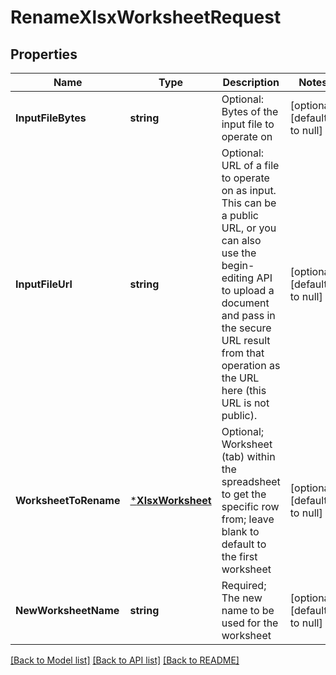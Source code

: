 # RenameXlsxWorksheetRequest

## Properties
Name | Type | Description | Notes
------------ | ------------- | ------------- | -------------
**InputFileBytes** | **string** | Optional: Bytes of the input file to operate on | [optional] [default to null]
**InputFileUrl** | **string** | Optional: URL of a file to operate on as input.  This can be a public URL, or you can also use the begin-editing API to upload a document and pass in the secure URL result from that operation as the URL here (this URL is not public). | [optional] [default to null]
**WorksheetToRename** | [***XlsxWorksheet**](XlsxWorksheet.md) | Optional; Worksheet (tab) within the spreadsheet to get the specific row from; leave blank to default to the first worksheet | [optional] [default to null]
**NewWorksheetName** | **string** | Required; The new name to be used for the worksheet | [optional] [default to null]

[[Back to Model list]](../README.md#documentation-for-models) [[Back to API list]](../README.md#documentation-for-api-endpoints) [[Back to README]](../README.md)


